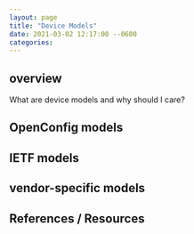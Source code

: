 ```yaml
---
layout: page
title: "Device Models"
date: 2021-03-02 12:17:00 --0600
categories:
---
```


## overview

What are device models and why should I care?

## OpenConfig models

## IETF models

## vendor-specific models

## References / Resources
